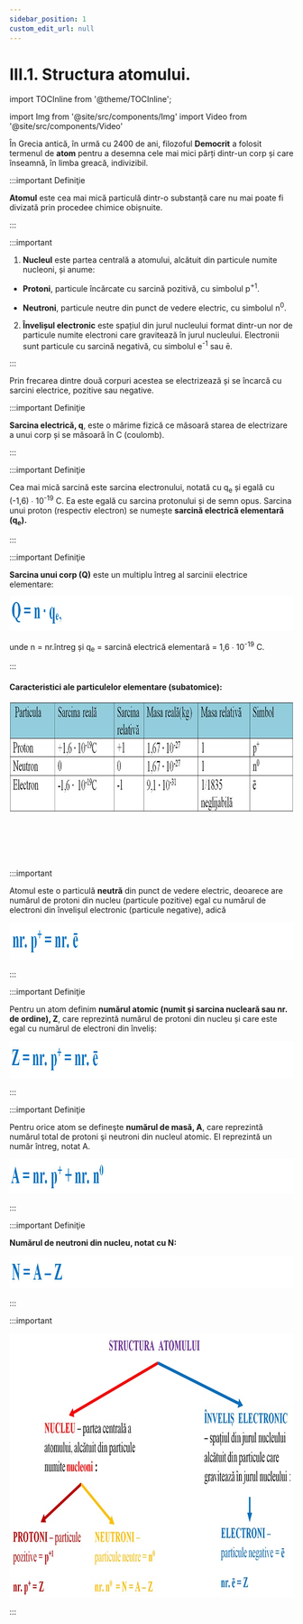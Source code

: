 ```yaml
---
sidebar_position: 1
custom_edit_url: null
---
```


# III.1. Structura atomului.


import TOCInline from '@theme/TOCInline';

<TOCInline toc={toc} />



import Img from '@site/src/components/Img'
import Video from '@site/src/components/Video'




În Grecia antică, în urmă cu 2400 de ani, filozoful **Democrit** a folosit termenul de **atom** pentru a desemna cele mai mici părți dintr-un corp și care înseamnă, în limba greacă, indivizibil.





:::important Definiţie

**Atomul** este cea mai mică particulă dintr-o substanță care nu mai poate fi divizată prin procedee chimice obișnuite.



:::


:::important

1.	**Nucleul** este partea centrală a atomului, alcătuit din particule numite nucleoni, și anume:

- **Protoni**, particule încărcate cu sarcină pozitivă, cu simbolul p<sup>+1</sup>.

- **Neutroni**, particule neutre din punct de vedere electric, cu simbolul n<sup>0</sup>.

2.	**Învelișul electronic** este spațiul din jurul nucleului format dintr-un nor de particule numite electroni care gravitează în jurul nucleului. Electronii sunt particule cu sarcină negativă, cu simbolul e<sup>-1</sup> sau ē.


:::


Prin frecarea dintre două corpuri acestea se electrizează și se încarcă cu sarcini electrice, pozitive sau negative.



:::important Definiţie

**Sarcina electrică, q**, este o mărime fizică ce măsoară starea de electrizare a unui corp și se măsoară în C (coulomb).


:::



:::important Definiţie

Cea mai mică sarcină este sarcina electronului, notată cu q<sub>e</sub> și egală cu (-1,6) ∙ 10<sup>-19</sup> C. Ea este egală cu sarcina protonului și de semn opus. Sarcina unui proton (respectiv electron) se numește **sarcină electrică elementară (q<sub>e</sub>).** 


:::




:::important Definiţie

**Sarcina unui corp (Q)** este un multiplu întreg al sarcinii electrice elementare:
 
<Img className="img-responsive4" src="chimie/clasa7/capitolul3/3_1_Poza0_FormulaSarciniiUnuiCorp.jpg" lazy={false} width="1000" height="60" /> 

unde n = nr.întreg și q<sub>e</sub> = sarcină electrică elementară = 1,6 ∙ 10<sup>-19</sup> C.
 


:::


#### Caracteristici ale particulelor elementare (subatomice):

<Img className="img-responsive4" src="chimie/clasa7/capitolul3/3_1_Poza1_TabelCaracteristiciParticuleElementare_vers2.jpg" width="1000" height="196" />

<br></br>
<br></br>


:::important

Atomul este o particulă **neutră** din punct de vedere electric, deoarece are numărul de protoni din nucleu (particule pozitive) egal cu numărul de electroni din învelișul electronic (particule negative), adică 

<Img className="img-responsive4" src="chimie/clasa7/capitolul3/3_1_Poza2_NumarProtoniEgalNumarElectroni.jpg" width="1000" height="66" />



:::




:::important Definiţie

Pentru un atom definim **numărul atomic (numit și sarcina nucleară sau nr. de ordine), Z**, care reprezintă numărul de protoni din nucleu și care este egal cu numărul de electroni din înveliș:

<Img className="img-responsive4" src="chimie/clasa7/capitolul3/3_1_Poza3_NumarulAtomicZ.jpg" width="1000" height="65" /> 
 


:::




:::important Definiţie

Pentru orice atom se defineşte **numărul de masă, A**, care reprezintă numărul total de protoni şi neutroni din nucleul atomic. El reprezintă un număr întreg, notat A.

<Img className="img-responsive4" src="chimie/clasa7/capitolul3/3_1_Poza4_NumarulDeMasaA.jpg" width="1000" height="61" />  
 


:::




:::important Definiţie

 
**Numărul de neutroni din nucleu, notat cu N:**

<Img className="img-responsive4" src="chimie/clasa7/capitolul3/3_1_Poza5_NumarulNeutronic.jpg" width="1000" height="59" />







:::


:::important

<Img className="img-responsive4" src="chimie/clasa7/capitolul3/3_1_Poza6_SchemaStructuriiAtomului.jpg" width="1000" height="468" />

:::


<br></br>
<br></br>




